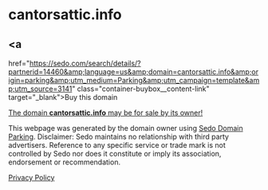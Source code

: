 # cantorsattic.info




<div id="container-content"
class="container-content container-content--lp">



<div id="container-relatedlinks"
class="container-content__container-relatedlinks">












<div id="bb-default"
class="container-buybox__content content-buybox-1tier">

## <a
href="https://sedo.com/search/details/?partnerid=14460&amp;language=us&amp;domain=cantorsattic.info&amp;origin=parking&amp;utm_medium=Parking&amp;utm_campaign=template&amp;utm_source=3141"
class="container-buybox__content-link" target="_blank">Buy this
domain</a>

<a
href="https://sedo.com/search/details/?partnerid=14460&amp;language=us&amp;domain=cantorsattic.info&amp;origin=parking&amp;utm_medium=Parking&amp;utm_campaign=template&amp;utm_source=3141"
class="container-buybox__content-link container-buybox__content-link--no-decoration"
target="_blank">The domain <strong>cantorsattic.info</strong> may be for
sale by its owner!</a>






This webpage was generated by the domain owner using [Sedo Domain
Parking](https://www.sedo.com/services/parking.php3).
Disclaimer: Sedo maintains no relationship with third party advertisers.
Reference to any specific service or trade mark is not controlled by
Sedo nor does it constitute or imply its association, endorsement or
recommendation.








<a href="#" class="container-privacyPolicy__content-link"
onclick="window.open(
                        &#39;//web.archive.org/web/20230403221341/http://sedoparking.com/privacy-policy/en/index.html&#39;,
                        &#39;privacy-policy&#39;,&#39;width=600,height=400&#39;);
                        return false;">Privacy Policy</a>






